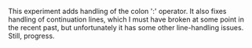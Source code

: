This experiment adds handling of the colon ':' operator.  It also fixes handling of continuation lines, which I must have broken at some point in the recent past, but unfortunately it has some other line-handling issues.  Still, progress.
